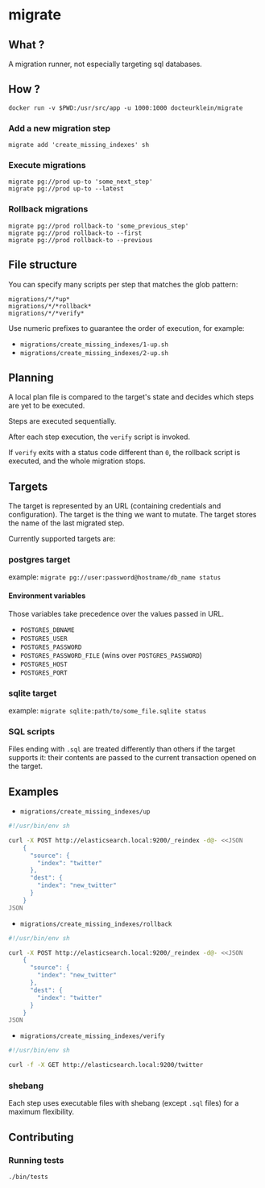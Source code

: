 # migrate

## What ?

A migration runner, not especially targeting sql databases.

## How ?

    docker run -v $PWD:/usr/src/app -u 1000:1000 docteurklein/migrate

### Add a new migration step

    migrate add 'create_missing_indexes' sh

### Execute migrations

    migrate pg://prod up-to 'some_next_step'
    migrate pg://prod up-to --latest

### Rollback migrations

    migrate pg://prod rollback-to 'some_previous_step'
    migrate pg://prod rollback-to --first
    migrate pg://prod rollback-to --previous


## File structure


You can specify many scripts per step that matches the glob pattern:

    migrations/*/*up*
    migrations/*/*rollback*
    migrations/*/*verify*

Use numeric prefixes to guarantee the order of execution, for example:

 - `migrations/create_missing_indexes/1-up.sh`
 - `migrations/create_missing_indexes/2-up.sh`


## Planning

A local plan file is compared to the target's state and decides which steps are yet to be executed.

Steps are executed sequentially.

After each step execution, the `verify` script is invoked.

If `verify` exits with a status code different than `0`, the rollback script is executed, and the whole migration stops.


## Targets

The target is represented by an URL (containing credentials and configuration).
The target is the thing we want to mutate.
The target stores the name of the last migrated step.

Currently supported targets are:

### postgres target
    
example: `migrate pg://user:password@hostname/db_name status`

#### Environment variables

Those variables take precedence over the values passed in URL.

 - `POSTGRES_DBNAME`
 - `POSTGRES_USER`
 - `POSTGRES_PASSWORD`
 - `POSTGRES_PASSWORD_FILE` (wins over `POSTGRES_PASSWORD`)
 - `POSTGRES_HOST`
 - `POSTGRES_PORT`
 
### sqlite target

example: `migrate sqlite:path/to/some_file.sqlite status`

### SQL scripts

Files ending with `.sql` are treated differently than others if the target supports it:
their contents are passed to the current transaction opened on the target.


## Examples

 - `migrations/create_missing_indexes/up`

```sh
#!/usr/bin/env sh

curl -X POST http://elasticsearch.local:9200/_reindex -d@- <<JSON
    {
      "source": {
        "index": "twitter"
      },
      "dest": {
        "index": "new_twitter"
      }
    }
JSON
```

 - `migrations/create_missing_indexes/rollback`

```sh
#!/usr/bin/env sh

curl -X POST http://elasticsearch.local:9200/_reindex -d@- <<JSON
    {
      "source": {
        "index": "new_twitter"
      },
      "dest": {
        "index": "twitter"
      }
    }
JSON
```

 - `migrations/create_missing_indexes/verify`

```sh
#!/usr/bin/env sh

curl -f -X GET http://elasticsearch.local:9200/twitter
```


### shebang


Each step uses executable files with shebang (except `.sql` files) for a maximum flexibility.


## Contributing

### Running tests

    ./bin/tests

